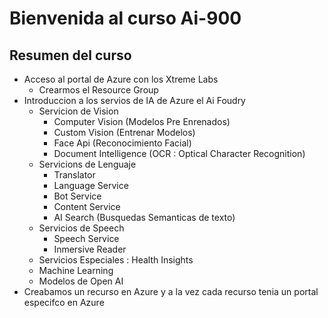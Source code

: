 # Bienvenida al curso Ai-900

## Resumen del curso
* Acceso al portal de Azure con los Xtreme Labs
   * Crearmos el Resource Group  
* Introduccion a los servios de IA de Azure el Ai Foudry
   * Servicion de Vision
       * Computer Vision (Modelos Pre Enrenados)
       * Custom Vision (Entrenar Modelos)
       * Face Api (Reconocimiento Facial)
       * Document Intelligence (OCR : Optical Character Recognition)
   * Servicions de Lenguaje
        * Translator
        * Language Service
        * Bot Service
        * Content Service
        * AI Search (Busquedas Semanticas de texto)
   * Servicios de Speech
        * Speech Service 
        * Inmersive Reader
   * Servicios Especiales : Health Insights 
   * Machine Learning
   * Modelos de Open AI
* Creabamos un recurso en Azure y a la vez cada recurso tenia un portal especifco en Azure
